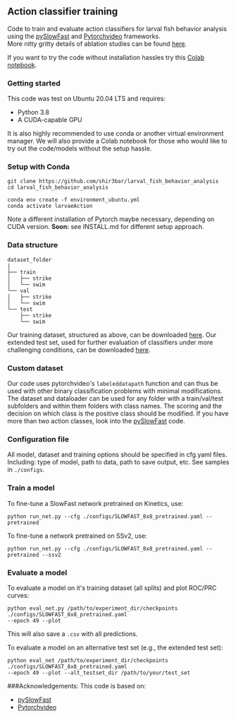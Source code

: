 ## Action classifier training
Code to train and evaluate action classifiers for larval fish behavior analysis 
using the [pySlowFast](https://github.com/facebookresearch/SlowFast/) 
and [Pytorchvideo](https://pytorchvideo.org/) frameworks. <br>
More nitty gritty details of ablation studies can be found [here](https://www.biorxiv.org/content/10.1101/2022.11.14.516417v1.abstract).

If you want to try the code without installation hassles try this [Colab notebook](./Train_action_classifier.ipynb).

### Getting started
This code was test on Ubuntu 20.04 LTS and requires:
* Python 3.8
* A CUDA-capable GPU

It is also highly recommended to use conda or another virtual environment manager.
We will also provide a Colab notebook for those who would like to try out the code/models without the setup hassle.

### Setup with Conda
```commandline
git clone https://github.com/shir3bar/larval_fish_behavior_analysis
cd larval_fish_behavior_analysis

conda env create -f environment_ubuntu.yml
conda activate larvaeAction
```

Note a different installation of Pytorch maybe necessary, depending on CUDA version.
**Soon:** see INSTALL.md for different setup approach.

### Data structure
```
dataset_folder
|
├── train
│   ├── strike
│   └── swim
└── val
│   ├── strike
│   └── swim
└── test
    ├── strike
    └── swim
```
Our training dataset, structured as above, can be downloaded 
[here](https://drive.google.com/open?id=1HRHSlyNn7QrczMqEmqH2UHRXKwSsOhrS).
Our extended test set, used for further evaluation of classifiers under more challenging conditions, 
can be downloaded [here](https://drive.google.com/open?id=196CT-FqsH9EpEuLbffzytRFfFpJuaAKc).

### Custom dataset
Our code uses pytorchvideo's `labeleddatapath` function and can thus be used with other binary classification
problems with minimal modifications.
The dataset and dataloader can be used for any folder with a train/val/test subfolders and 
within them folders with class names. 
The scoring and the decision on which class is the positive class should be modified.
If you have more than two action classes, 
look into the [pySlowFast](https://github.com/facebookresearch/SlowFast/) code.

### Configuration file
All model, dataset and training options should be specified in cfg.yaml files.
Including: type of model, path to data, path to save output, etc. See samples in `./configs`.

### Train a model
To fine-tune a SlowFast network pretrained on Kinetics, use:
```commandline
python run_net.py --cfg ./configs/SLOWFAST_8x8_pretrained.yaml --pretrained
```
To fine-tune a network pretrained on SSv2, use:
```commandline
python run_net.py --cfg ./configs/SLOWFAST_8x8_pretrained.yaml --pretrained --ssv2
```

### Evaluate a model

To evaluate a model on it's training dataset (all splits) and plot ROC/PRC curves:
```commandline
python eval_net.py /path/to/experiment_dir/checkpoints ./configs/SLOWFAST_8x8_pretrained.yaml 
--epoch 49 --plot
```
This will also save a `.csv` with all predictions. 

To evaluate a model on an alternative test set (e.g., the extended test set):
```commandline
python eval_net /path/to/experiment_dir/checkpoints ./configs/SLOWFAST_8x8_pretrained.yaml 
--epoch 49 --plot --alt_testset_dir /path/to/your/test_set
```

###Acknowledgements:
This code is based on:
* [pySlowFast](https://github.com/facebookresearch/SlowFast/)
* [Pytorchvideo](https://pytorchvideo.org/) 

